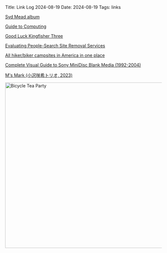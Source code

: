 Title: Link Log 2024-08-19
Date: 2024-08-19
Tags: links

[Syd Mead album](https://www.flickr.com/photos/db742/albums/72157626600757436/)

[Guide to Computing](https://www.docubyte.com/projects/guide-to-computing/)

[Good Luck Kingfisher Three](https://www.youtube.com/watch?v=yN2axbt02I0)

[Evaluating People-Search Site Removal Services](https://innovation.consumerreports.org/wp-content/uploads/2024/08/Data-Defense_-Evaluating-People-Search-Site-Removal-Services-.pdf)

[All hiker/biker campsites in America in one place](https://gobikecamping.com/)

[Complete Visual Guide to Sony MiniDisc Blank Media (1992-2004)](https://obsoletesony.substack.com/p/complete-visual-guide-to-sony-minidisc)

[M's Mark (小沢咲希トリオ, 2023)](https://www.youtube.com/watch?v=WJ5v1DDl2WA)

<a href="https://www.flickr.com/photos/pigmonkey/53933854147/in/dateposted/" title="Bicycle Tea Party"><img src="https://live.staticflickr.com/65535/53933854147_d30b02fb7f_c.jpg" width="800" height="533" alt="Bicycle Tea Party"/></a>
